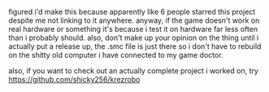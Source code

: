 figured i'd make this because apparently like 6 people starred this project despite me not linking
to it anywhere. anyway, if the game doesn't work on real hardware or something it's because i test
it on hardware far less often than i probably should. also, don't make up your opinion on the thing
until i actually put a release up, the .smc file is just there so i don't have to rebuild on the
shitty old computer i have connected to my game doctor.

also, if you want to check out an actually complete project i worked on, try 
https://github.com/shicky256/krezrobo